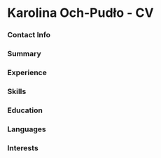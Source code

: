 # Karolina Och-Pudło - CV

### Contact Info

### Summary

### Experience

### Skills

### Education

### Languages

### Interests